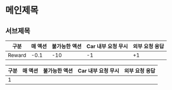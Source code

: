 # 메인제목


## 서브제목

 
| 구분  | 매 액션 | 불가능한 액션   | Car 내부 요청 무시  | 외부 요청 응답  |
|---|---|---|---|---|
|Reward |  -0.1 |-10   | -1  |  +1 |

| 구분  | 매 액션 | 불가능한 액션   | Car 내부 요청 무시  | 외부 요청 응답  |
|---|---|---|---|---|
|1   |   |   |   |   |




